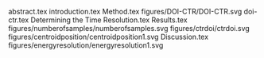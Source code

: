 abstract.tex
introduction.tex
Method.tex
figures/DOI-CTR/DOI-CTR.svg
doi-ctr.tex
Determining the Time Resolution.tex
Results.tex
figures/numberofsamples/numberofsamples.svg
figures/ctrdoi/ctrdoi.svg
figures/centroidposition/centroidposition1.svg
Discussion.tex
figures/energyresolution/energyresolution1.svg